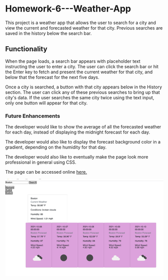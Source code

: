# Homework-6---Weather-App
This project is a weather app that allows the user to search for a city and view the current and forecasted weather for that city. Previous searches are saved in the history below the search bar.

## Functionality
When the page loads, a search bar appears with placeholder text instructing the user to enter a city. The user can click the search bar or hit the Enter key to fetch and present the current weather for that city, and below that the forecast for the next five days.

Once a city is searched, a button with that city appears below in the History section. The user can click any of these previous searches to bring up that city's data. If the user searches the same city twice using the text input, only one button will appear for that city.

### Future Enhancements
The developer would like to show the average of all the forecasted weather for each day, instead of displaying the midnight forecast for each day.

The developer would also like to display the forecast background color in a gradient, depending on the humidity for that day.

The developer would also like to eventually make the page look more professional in general using CSS.



The page can be accessed online [here.](https://mat-lundin.github.io/Homework-6---Weather-App/)

![weather app screenshot](./assets/images/weatherScreenshot.png)
